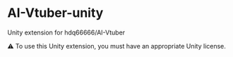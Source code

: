 # AI-Vtuber-unity
Unity extension for hdq66666/AI-Vtuber 

⚠️ To use this Unity extension, you must have an appropriate Unity license. 
